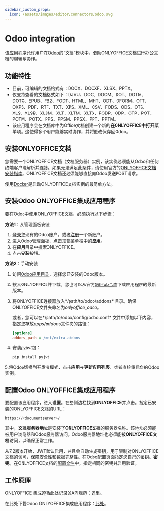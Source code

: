 ```yaml
---
sidebar_custom_props:
  icon: /assets/images/editor/connectors/odoo.svg
---
```


# Odoo integration

该[应用程序](https://github.com/ONLYOFFICE/onlyoffice-odoo)允许用户在[Odoo](https://www.odoo.com/)的“文档”模块中，借助ONLYOFFICE文档进行办公文档的编辑与协作。

## 功能特性

- 目前，可编辑的文档格式有：DOCX、DOCXF、XLSX、PPTX。
- 仅支持查看的文档格式如下：DJVU、DOC、DOCM、DOT、DOTM、DOTX、EPUB、FB2、FODT、HTML、MHT、ODT、OFORM、OTT、OXPS、PDF、RTF、TXT、XPS、XML、CSV、FODS、ODS、OTS、XLS、XLSB、XLSM、XLT、XLTM、XLTX、FODP、ODP、OTP、POT、POTM、POTX、PPS、PPSM、PPSX、PPT、PPTM。
- 该应用程序会在文档库中为Office文档创建一个新的**在ONLYOFFICE中打开**菜单项。这使得多个用户能够实时协作，并将更改保存回Odoo。

## 安装ONLYOFFICE文档

您需要一个ONLYOFFICE文档（文档服务器）实例，该实例必须能从Odoo和任何终端客户端解析并连接。如果无法满足此条件，请使用官方的[ONLYOFFICE文档安装指南](https://helpcenter.onlyoffice.com/server/linux/document/linux-installation.aspx)。ONLYOFFICE文档还必须能够直接向Odoo发送POST请求。

使用[Docker](https://github.com/onlyoffice/Docker-DocumentServer)是启动ONLYOFFICE文档实例的最简单方法。

## 安装Odoo ONLYOFFICE集成应用程序

要在Odoo中使用ONLYOFFICE文档，必须执行以下步骤：

**方法1**：从管理面板安装

1. [登录](https://www.odoo.com/web/login)您现有的Odoo账户，或者[注册](https://www.odoo.com/web/signup)一个新账户。
2. 进入Odoo管理面板，点击顶部菜单栏中的**应用**。
3. 在**应用**目录中搜索ONLYOFFICE。
4. 点击**安装**按钮。

**方法2**：手动安装

1. 访问[Odoo应用目录](https://apps.odoo.com/apps)，选择您已安装的Odoo版本。

2. 搜索ONLYOFFICE并下载。您也可以从官方[GitHub仓库](https://github.com/ONLYOFFICE/onlyoffice-odoo/releases)下载应用程序的最新版本。

3. 将ONLYOFFICE连接器放入*/path/to/odoo/addons* 目录。确保ONLYOFFICE文件夹命名为*onlyoffice_odoo*。

   或者，您可以在*/path/to/odoo/config/odoo.conf* 文件中添加以下内容，指定您存放*apps/addons*文件夹的路径：

   ``` ini
   [options]
   addons_path = /mnt/extra-addons
   ```

4. 安装*pyjwt*包：

   ``` sh
   pip install pyjwt
   ```

5.将Odoo切换到开发者模式，点击**应用->更新应用列表**，或者直接重启您的Odoo实例。

## 配置Odoo ONLYOFFICE集成应用程序

要配置该应用程序，进入**设置**。在左侧边栏找到**ONLYOFFICE**并点击。指定已安装的ONLYOFFICE文档的URL：

``` sh
https://<documentserver>/
```

其中，**文档服务器地址**是安装了**ONLYOFFICE文档**的服务器名称。该地址必须能被用户浏览器和Odoo服务器访问。Odoo服务器地址也必须能被**ONLYOFFICE文档**访问，以确保正常工作。

从7.2版本开始，JWT默认启用，并且会自动生成密钥，用于限制对ONLYOFFICE文档的访问，保障安全性和数据完整性。在Odoo配置页面指定您自己的密钥。**密钥**。在ONLYOFFICE文档的[配置文件](../../additional-api/signature/signature.md)中，指定相同的密钥并启用验证。

## 工作原理

ONLYOFFICE 集成遵循此处记录的API规范：[这里](../basic-concepts.md)。

在此处下载Odoo ONLYOFFICE集成应用程序：[此处](https://github.com/ONLYOFFICE/onlyoffice-odoo/tree/develop)。
